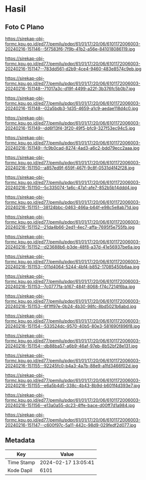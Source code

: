 # Hasil

## Foto C Plano

https://sirekap-obj-formc.kpu.go.id/ed77/pemilu/pdpr/61/01/17/20/06/6101172006003-20240216-151146--5f7583f6-7f9b-41b2-a56e-841018086119.jpg

https://sirekap-obj-formc.kpu.go.id/ed77/pemilu/pdpr/61/01/17/20/06/6101172006003-20240216-151147--783dd561-d2b9-4ce4-9460-483e8574c9eb.jpg

https://sirekap-obj-formc.kpu.go.id/ed77/pemilu/pdpr/61/01/17/20/06/6101172006003-20240216-151148--71017a3c-d19f-4499-a22f-3b376fc5b0b7.jpg

https://sirekap-obj-formc.kpu.go.id/ed77/pemilu/pdpr/61/01/17/20/06/6101172006003-20240216-151148--02a5bdb3-1d35-4659-a1c9-aedae118d4c0.jpg

https://sirekap-obj-formc.kpu.go.id/ed77/pemilu/pdpr/61/01/17/20/06/6101172006003-20240216-151149--dd6f13f4-3f20-49f5-bfc9-327f53ec94c5.jpg

https://sirekap-obj-formc.kpu.go.id/ed77/pemilu/pdpr/61/01/17/20/06/6101172006003-20240216-151149--fc9b0cad-8274-4ad3-a6c2-bdd79ecc2aaa.jpg

https://sirekap-obj-formc.kpu.go.id/ed77/pemilu/pdpr/61/01/17/20/06/6101172006003-20240216-151150--a857ed9f-659f-467f-9c8f-0531d4f42f28.jpg

https://sirekap-obj-formc.kpu.go.id/ed77/pemilu/pdpr/61/01/17/20/06/6101172006003-20240216-151150--5c335074-1a6c-47a1-afe7-852b5b14ddd4.jpg

https://sirekap-obj-formc.kpu.go.id/ed77/pemilu/pdpr/61/01/17/20/06/6101172006003-20240216-151151--38124bbc-0463-466a-b64f-e98c5e8ab71d.jpg

https://sirekap-obj-formc.kpu.go.id/ed77/pemilu/pdpr/61/01/17/20/06/6101172006003-20240216-151152--21da4b66-2ed1-4ec7-affa-7695f5e755fb.jpg

https://sirekap-obj-formc.kpu.go.id/ed77/pemilu/pdpr/61/01/17/20/06/6101172006003-20240216-151152--d23688b6-b3de-48f8-a37d-41e56937be6a.jpg

https://sirekap-obj-formc.kpu.go.id/ed77/pemilu/pdpr/61/01/17/20/06/6101172006003-20240216-151153--011d4064-5244-4bf4-b852-17085450b6aa.jpg

https://sirekap-obj-formc.kpu.go.id/ed77/pemilu/pdpr/61/01/17/20/06/6101172006003-20240216-151153--7c0777fa-b167-484f-8068-f74c7214f6ba.jpg

https://sirekap-obj-formc.kpu.go.id/ed77/pemilu/pdpr/61/01/17/20/06/6101172006003-20240216-151153--6f1ff97e-0b24-4b30-98fc-8bd5021b6abd.jpg

https://sirekap-obj-formc.kpu.go.id/ed77/pemilu/pdpr/61/01/17/20/06/6101172006003-20240216-151154--533524dc-9570-40b5-80e3-581690f896f8.jpg

https://sirekap-obj-formc.kpu.go.id/ed77/pemilu/pdpr/61/01/17/20/06/6101172006003-20240216-151154--db88ba57-a6b9-46af-97eb-8b52bf28e131.jpg

https://sirekap-obj-formc.kpu.go.id/ed77/pemilu/pdpr/61/01/17/20/06/6101172006003-20240216-151155--92245fc0-b4a3-4a7b-88e9-a1fd3466f02d.jpg

https://sirekap-obj-formc.kpu.go.id/ed77/pemilu/pdpr/61/01/17/20/06/6101172006003-20240216-151155--e6a5b4d5-338c-4b43-8b9d-b601f4d393e7.jpg

https://sirekap-obj-formc.kpu.go.id/ed77/pemilu/pdpr/61/01/17/20/06/6101172006003-20240216-151156--e13a0a55-dc23-4ffe-bace-d00ff7d1a984.jpg

https://sirekap-obj-formc.kpu.go.id/ed77/pemilu/pdpr/61/01/17/20/06/6101172006003-20240216-151147--c600f97c-5a11-442c-98d9-029fedf2d077.jpg


## Metadata

| Key        | Value               |
| ---------- | ------------------- |
| Time Stamp | 2024-02-17 13:05:41 |
| Kode Dapil | 6101                |



